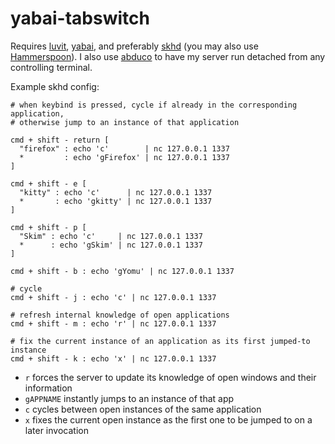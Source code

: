 # yabai-tabswitch

Requires [luvit](https://luvit.io/),
[yabai](https://github.com/koekeishiya/yabai), and preferably
[skhd](https://github.com/koekeishiya/skhd) (you may also use
[Hammerspoon](https://github.com/Hammerspoon/hammerspoon)).
I also use [abduco](https://github.com/martanne/abduco) to have my server run
detached from any controlling terminal.

Example skhd config:

```
# when keybind is pressed, cycle if already in the corresponding application,
# otherwise jump to an instance of that application

cmd + shift - return [
  "firefox" : echo 'c'        | nc 127.0.0.1 1337
  *         : echo 'gFirefox' | nc 127.0.0.1 1337
]

cmd + shift - e [
  "kitty" : echo 'c'      | nc 127.0.0.1 1337
  *       : echo 'gkitty' | nc 127.0.0.1 1337
]

cmd + shift - p [
  "Skim" : echo 'c'     | nc 127.0.0.1 1337
  *      : echo 'gSkim' | nc 127.0.0.1 1337
]

cmd + shift - b : echo 'gYomu' | nc 127.0.0.1 1337

# cycle
cmd + shift - j : echo 'c' | nc 127.0.0.1 1337

# refresh internal knowledge of open applications
cmd + shift - m : echo 'r' | nc 127.0.0.1 1337

# fix the current instance of an application as its first jumped-to instance
cmd + shift - k : echo 'x' | nc 127.0.0.1 1337
```

- `r` forces the server to update its knowledge of open windows and their
  information
- `gAPPNAME` instantly jumps to an instance of that app
- `c` cycles between open instances of the same application
- `x` fixes the current open instance as the first one to be jumped to on a
  later invocation
